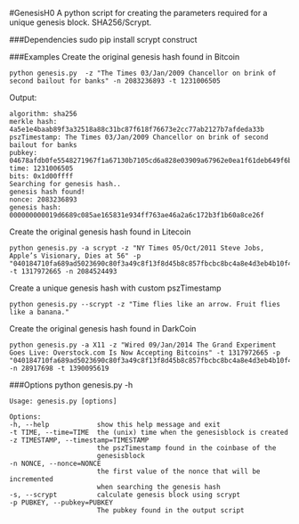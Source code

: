#GenesisH0
A python script for creating the parameters required for a unique genesis block. SHA256/Scrypt.

###Dependencies
    sudo pip install scrypt construct
	
###Examples
Create the original genesis hash found in Bitcoin

    python genesis.py  -z "The Times 03/Jan/2009 Chancellor on brink of second bailout for banks" -n 2083236893 -t 1231006505
Output:

    algorithm: sha256
    merkle hash: 4a5e1e4baab89f3a32518a88c31bc87f618f76673e2cc77ab2127b7afdeda33b
    pszTimestamp: The Times 03/Jan/2009 Chancellor on brink of second bailout for banks
    pubkey: 04678afdb0fe5548271967f1a67130b7105cd6a828e03909a67962e0ea1f61deb649f6bc3f4cef38c4f35504e51ec112de5c384df7ba0b8d578a4c702b6bf11d5f
    time: 1231006505
    bits: 0x1d00ffff
    Searching for genesis hash..
    genesis hash found!
    nonce: 2083236893
    genesis hash: 000000000019d6689c085ae165831e934ff763ae46a2a6c172b3f1b60a8ce26f
Create the original genesis hash found in Litecoin

    python genesis.py -a scrypt -z "NY Times 05/Oct/2011 Steve Jobs, Apple’s Visionary, Dies at 56" -p "040184710fa689ad5023690c80f3a49c8f13f8d45b8c857fbcbc8bc4a8e4d3eb4b10f4d4604fa08dce601aaf0f470216fe1b51850b4acf21b179c45070ac7b03a9" -t 1317972665 -n 2084524493
	
Create a unique genesis hash with custom pszTimestamp

    python genesis.py --scrypt -z "Time flies like an arrow. Fruit flies like a banana."
	

Create the original genesis hash found in DarkCoin

    python genesis.py -a X11 -z "Wired 09/Jan/2014 The Grand Experiment Goes Live: Overstock.com Is Now Accepting Bitcoins" -t 1317972665 -p "040184710fa689ad5023690c80f3a49c8f13f8d45b8c857fbcbc8bc4a8e4d3eb4b10f4d4604fa08dce601aaf0f470216fe1b51850b4acf21b179c45070ac7b03a9" -n 28917698 -t 1390095619
    
###Options
    python genesis.py -h
	
    Usage: genesis.py [options]

    Options:
    -h, --help            show this help message and exit
    -t TIME, --time=TIME  the (unix) time when the genesisblock is created
    -z TIMESTAMP, --timestamp=TIMESTAMP
                          the pszTimestamp found in the coinbase of the
                          genesisblock
    -n NONCE, --nonce=NONCE
                          the first value of the nonce that will be incremented
                          when searching the genesis hash
    -s, --scrypt          calculate genesis block using scrypt
    -p PUBKEY, --pubkey=PUBKEY
                          The pubkey found in the output script

